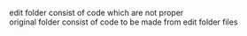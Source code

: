 edit folder consist of code which are not proper <br>
original folder consist of code to be made from edit folder files
